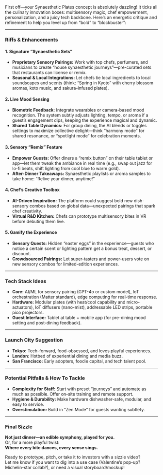 First off—your Synaesthetic Plates concept is absolutely dazzling! It ticks all the culinary innovation boxes: multisensory magic, chef empowerment, personalization, and a juicy tech backbone. Here’s an energetic critique and refinement to help you level up from “bold” to “blockbuster”:

---

### Riffs & Enhancements

#### 1. **Signature “Synaesthetic Sets”**
- **Proprietary Sensory Pairings:** Work with top chefs, perfumers, and musicians to create “house synaesthetic journeys”—pre-curated sets that restaurants can license or remix.
- **Seasonal & Local Integrations:** Let chefs tie local ingredients to local soundscapes and scents (think: “Spring in Kyoto” with cherry blossom aromas, koto music, and sakura-infused plates).

#### 2. **Live Mood Sensing**
- **Biometric Feedback:** Integrate wearables or camera-based mood recognition. The system subtly adjusts lighting, tempo, or aroma if a guest’s engagement dips, keeping the experience magical and dynamic.
- **Shared Table Dynamics:** For group dining, the AI blends or toggles settings to maximize collective delight—think “harmony mode” for shared resonance, or “spotlight mode” for celebration moments.

#### 3. **Sensory “Remix” Feature**
- **Empower Guests:** Offer diners a “remix button” on their table tablet or app—let them tweak the ambiance in real time (e.g., swap out jazz for lo-fi beats, shift lighting from cool blue to warm gold).
- **After-Dinner Takeaways:** Synaesthetic playlists or aroma samples to take home: “Relive your dinner, anytime!”

#### 4. **Chef’s Creative Toolbox**
- **AI-Driven Inspiration:** The platform could suggest bold new dish-sensory combos based on global data—unexpected pairings that spark chef creativity.
- **Virtual R&D Kitchen:** Chefs can prototype multisensory bites in VR before debuting them live.

#### 5. **Gamify the Experience**
- **Sensory Quests:** Hidden “easter eggs” in the experience—guests who notice a certain scent or lighting pattern get a bonus treat, dessert, or discount.
- **Crowdsourced Pairings:** Let super-tasters and power-users vote on new sensory combos for limited-edition experiences.

---

### Tech Stack Ideas

- **Core:** AI/ML for sensory pairing (GPT-4o or custom model), IoT orchestration (Matter standard), edge computing for real-time response.
- **Hardware:** Modular plates (with heat/cool capability and micro-actuators), IoT diffusers (nano-mist), addressable LED strips, portable pico projectors.
- **Guest Interface:** Tablet at table + mobile app (for pre-dining mood setting and post-dining feedback).

---

### Launch City Suggestion

- **Tokyo:** Tech-forward, food-obsessed, and loves playful experiences.
- **London:** Hotbed of experiential dining and media buzz.
- **San Francisco:** Early adopters, foodie capital, and tech talent pool.

---

### Potential Pitfalls & How To Tackle

- **Complexity for Staff:** Start with preset “journeys” and automate as much as possible. Offer on-site training and remote support.
- **Hygiene & Durability:** Make hardware dishwasher-safe, modular, and easy to service.
- **Overstimulation:** Build in “Zen Mode” for guests wanting subtlety.

---

### Final Sizzle

**Not just dinner—an edible symphony, played for you.**  
Or, for a more playful twist:  
**Where every bite dances, every sense sings.**

Ready to prototype, pitch, or take it to investors with a sizzle video?  
Let me know if you want to dig into a use case (Valentine’s pop-up? Michelin-star collab?), or need a visual storyboard/mockup!